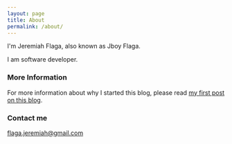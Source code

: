 ```yaml
---
layout: page
title: About
permalink: /about/
---
```


I'm Jeremiah Flaga, also known as Jboy Flaga.

I am software developer.

### More Information

For more information about why I started this blog, please read [my first post on this blog](/2017/03/12/moving-my-blog-to-github-again/).

### Contact me

[flaga.jeremiah@gmail.com](mailto:flaga.jeremiah@gmail.com)